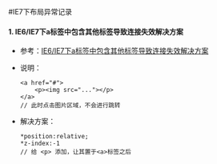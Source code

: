 #IE7下布局异常记录

#### 1. IE6/IE7下a标签中包含其他标签导致连接失效解决方案

* 参考：[IE6/IE7下a标签中包含其他标签导致连接失效解决方案](http://daringfireball.net/projects/markdown/syntax)

* 说明：

	```
	<a href="#">
		<p><img src="..."></p>
	</a>
	// 此时点击图片区域，不会进行跳转
	```
* 解决方案：
	
	```
	*position:relative;
	*z-index:-1
	// 给 <p> 添加，让其置于<a>标签之后
	```

 